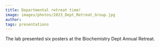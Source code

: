 ```yaml
---
title: Departmental retreat time!
image: images/photos/2023_Dept_Retreat_Group.jpg
author:
tags: presentations
---
```


The lab presented six posters at the Biochemistry Dept Annual Retreat. 